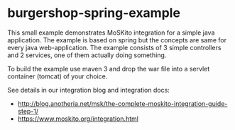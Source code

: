 burgershop-spring-example
==========

This small example demonstrates MoSKito integration for a simple java application. The example is based on spring but the concepts are same for every java web-application.
The example consists of 3 simple controllers and 2 services, one of them actually doing something.

To build the example use maven 3 and drop the war file into a servlet container (tomcat) of your choice.

See details in our integration blog and integration docs:
* http://blog.anotheria.net/msk/the-complete-moskito-integration-guide-step-1/
* https://www.moskito.org/integration.html


